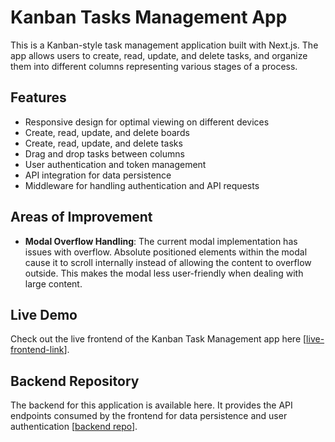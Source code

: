 # Kanban Tasks Management App

This is a Kanban-style task management application built with Next.js. The app allows users to create, read, update, and delete tasks, and organize them into different columns representing various stages of a process.

## Features

- Responsive design for optimal viewing on different devices
- Create, read, update, and delete boards
- Create, read, update, and delete tasks
- Drag and drop tasks between columns
- User authentication and token management
- API integration for data persistence
- Middleware for handling authentication and API requests

## Areas of Improvement

- **Modal Overflow Handling**: The current modal implementation has issues with overflow. Absolute positioned elements within the modal cause it to scroll internally instead of allowing the content to overflow outside. This makes the modal less user-friendly when dealing with large content.

## Live Demo

Check out the live frontend of the Kanban Task Management app here [[live-frontend-link](https://kanban-task-management-frontend-phi.vercel.app/)].

## Backend Repository

The backend for this application is available here. It provides the API endpoints consumed by the frontend for data persistence and user authentication [[backend repo](https://github.com/Plut0r/kanban-task-management-api)].

